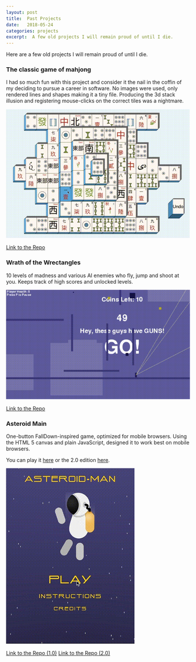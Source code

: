 ```yaml
---
layout: post
title:  Past Projects
date:   2018-05-24
categories: projects
excerpt:  A few old projects I will remain proud of until I die.
---
```


Here are a few old projects I will remain proud of until I die.

### The classic game of mahjong

I had so much fun with this project and consider it the nail in the coffin of my deciding to pursue a career in software. No images were used, only rendered lines and shapes making it a tiny file. Producing the 3d stack illusion and registering mouse-clicks on the correct tiles was a nightmare.

![](/assets/images/mahjong.gif)

[Link to the Repo](https://github.com/david-wolgemuth/Mahjong)

### Wrath of the Wrectangles

10 levels of madness and various AI enemies who fly, jump and shoot at you.  Keeps track of high scores and unlocked levels.

![](/assets/images/wotw.gif)

[Link to the Repo](https://github.com/david-wolgemuth/Wrath-of-the-Wrectangles)

### Asteroid Main

One-button FallDown-inspired game, optimized for mobile browsers.  Using the HTML 5 canvas and plain JavaScript, designed it to work best on mobile browsers.

You can play it [here](http://david-wolgemuth.github.io/asteroid-man/) or the 2.0 edition [here](http://david-wolgemuth.github.io/asteroid-man-2.0/).

![](/assets/images/asteroid-man.gif)

[Link to the Repo (1.0)](https://github.com/david-wolgemuth/asteroid-man) [Link to the Repo (2.0)](https://github.com/david-wolgemuth/asteroid-man-2.0)

